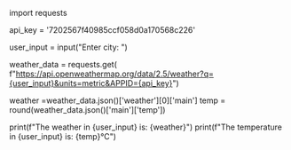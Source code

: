 import requests

api_key = '7202567f40985ccf058d0a170568c226'

user_input = input("Enter city: ")

weather_data = requests.get(
    f"https://api.openweathermap.org/data/2.5/weather?q={user_input}&units=metric&APPID={api_key}")

weather =weather_data.json()['weather'][0]['main']
temp = round(weather_data.json()['main']['temp'])

print(f"The weather in {user_input} is: {weather}")
print(f"The temperature in {user_input} is: {temp}°C")
